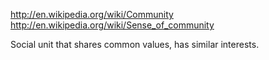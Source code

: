 
http://en.wikipedia.org/wiki/Community
http://en.wikipedia.org/wiki/Sense_of_community

Social unit that shares common values, has similar interests.
